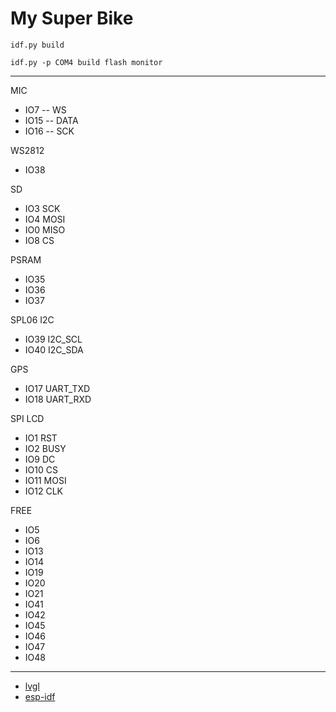 # My Super Bike

`idf.py build`

`idf.py -p COM4 build flash monitor`

---

MIC
- IO7 -- WS 
- IO15 -- DATA 
- IO16 -- SCK

WS2812
- IO38

SD
- IO3 SCK
- IO4 MOSI
- IO0 MISO
- IO8 CS

PSRAM
- IO35
- IO36
- IO37

SPL06 I2C
- IO39 I2C_SCL
- IO40 I2C_SDA

GPS
- IO17 UART_TXD
- IO18 UART_RXD

SPI LCD
- IO1 RST
- IO2 BUSY
- IO9 DC
- IO10 CS
- IO11 MOSI
- IO12 CLK

FREE
- IO5
- IO6
- IO13
- IO14
- IO19
- IO20
- IO21
- IO41
- IO42
- IO45
- IO46
- IO47
- IO48

---
- [lvgl](https://docs.lvgl.io/master/intro/index.html)
- [esp-idf](https://docs.espressif.com/projects/esp-idf/zh_CN/latest/esp32s3/get-started/index.html)
